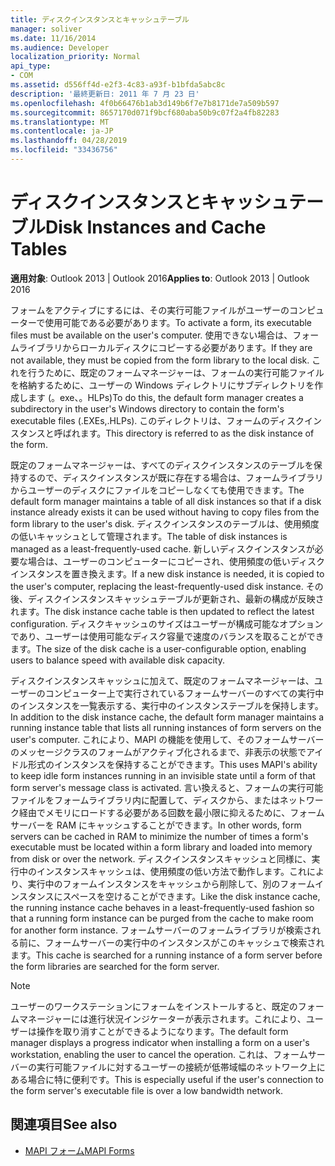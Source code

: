 ```yaml
---
title: ディスクインスタンスとキャッシュテーブル
manager: soliver
ms.date: 11/16/2014
ms.audience: Developer
localization_priority: Normal
api_type:
- COM
ms.assetid: d556ff4d-e2f3-4c83-a93f-b1bfda5abc8c
description: '最終更新日: 2011 年 7 月 23 日'
ms.openlocfilehash: 4f0b66476b1ab3d149b6f7e7b8171de7a509b597
ms.sourcegitcommit: 8657170d071f9bcf680aba50b9c07f2a4fb82283
ms.translationtype: MT
ms.contentlocale: ja-JP
ms.lasthandoff: 04/28/2019
ms.locfileid: "33436756"
---
```

# <a name="disk-instances-and-cache-tables"></a><span data-ttu-id="5d6f5-103">ディスクインスタンスとキャッシュテーブル</span><span class="sxs-lookup"><span data-stu-id="5d6f5-103">Disk Instances and Cache Tables</span></span>

<span data-ttu-id="5d6f5-104">**適用対象**: Outlook 2013 | Outlook 2016</span><span class="sxs-lookup"><span data-stu-id="5d6f5-104">**Applies to**: Outlook 2013 | Outlook 2016</span></span> 
  
<span data-ttu-id="5d6f5-105">フォームをアクティブにするには、その実行可能ファイルがユーザーのコンピューターで使用可能である必要があります。</span><span class="sxs-lookup"><span data-stu-id="5d6f5-105">To activate a form, its executable files must be available on the user's computer.</span></span> <span data-ttu-id="5d6f5-106">使用できない場合は、フォームライブラリからローカルディスクにコピーする必要があります。</span><span class="sxs-lookup"><span data-stu-id="5d6f5-106">If they are not available, they must be copied from the form library to the local disk.</span></span> <span data-ttu-id="5d6f5-107">これを行うために、既定のフォームマネージャーは、フォームの実行可能ファイルを格納するために、ユーザーの Windows ディレクトリにサブディレクトリを作成します (。exe、。HLPs)</span><span class="sxs-lookup"><span data-stu-id="5d6f5-107">To do this, the default form manager creates a subdirectory in the user's Windows directory to contain the form's executable files (.EXEs,.HLPs).</span></span> <span data-ttu-id="5d6f5-108">このディレクトリは、フォームのディスクインスタンスと呼ばれます。</span><span class="sxs-lookup"><span data-stu-id="5d6f5-108">This directory is referred to as the disk instance of the form.</span></span>
  
<span data-ttu-id="5d6f5-109">既定のフォームマネージャーは、すべてのディスクインスタンスのテーブルを保持するので、ディスクインスタンスが既に存在する場合は、フォームライブラリからユーザーのディスクにファイルをコピーしなくても使用できます。</span><span class="sxs-lookup"><span data-stu-id="5d6f5-109">The default form manager maintains a table of all disk instances so that if a disk instance already exists it can be used without having to copy files from the form library to the user's disk.</span></span> <span data-ttu-id="5d6f5-110">ディスクインスタンスのテーブルは、使用頻度の低いキャッシュとして管理されます。</span><span class="sxs-lookup"><span data-stu-id="5d6f5-110">The table of disk instances is managed as a least-frequently-used cache.</span></span> <span data-ttu-id="5d6f5-111">新しいディスクインスタンスが必要な場合は、ユーザーのコンピューターにコピーされ、使用頻度の低いディスクインスタンスを置き換えます。</span><span class="sxs-lookup"><span data-stu-id="5d6f5-111">If a new disk instance is needed, it is copied to the user's computer, replacing the least-frequently-used disk instance.</span></span> <span data-ttu-id="5d6f5-112">その後、ディスクインスタンスキャッシュテーブルが更新され、最新の構成が反映されます。</span><span class="sxs-lookup"><span data-stu-id="5d6f5-112">The disk instance cache table is then updated to reflect the latest configuration.</span></span> <span data-ttu-id="5d6f5-113">ディスクキャッシュのサイズはユーザーが構成可能なオプションであり、ユーザーは使用可能なディスク容量で速度のバランスを取ることができます。</span><span class="sxs-lookup"><span data-stu-id="5d6f5-113">The size of the disk cache is a user-configurable option, enabling users to balance speed with available disk capacity.</span></span>
  
<span data-ttu-id="5d6f5-114">ディスクインスタンスキャッシュに加えて、既定のフォームマネージャーは、ユーザーのコンピューター上で実行されているフォームサーバーのすべての実行中のインスタンスを一覧表示する、実行中のインスタンステーブルを保持します。</span><span class="sxs-lookup"><span data-stu-id="5d6f5-114">In addition to the disk instance cache, the default form manager maintains a running instance table that lists all running instances of form servers on the user's computer.</span></span> <span data-ttu-id="5d6f5-115">これにより、MAPI の機能を使用して、そのフォームサーバーのメッセージクラスのフォームがアクティブ化されるまで、非表示の状態でアイドル形式のインスタンスを保持することができます。</span><span class="sxs-lookup"><span data-stu-id="5d6f5-115">This uses MAPI's ability to keep idle form instances running in an invisible state until a form of that form server's message class is activated.</span></span> <span data-ttu-id="5d6f5-116">言い換えると、フォームの実行可能ファイルをフォームライブラリ内に配置して、ディスクから、またはネットワーク経由でメモリにロードする必要がある回数を最小限に抑えるために、フォームサーバーを RAM にキャッシュすることができます。</span><span class="sxs-lookup"><span data-stu-id="5d6f5-116">In other words, form servers can be cached in RAM to minimize the number of times a form's executable must be located within a form library and loaded into memory from disk or over the network.</span></span> <span data-ttu-id="5d6f5-117">ディスクインスタンスキャッシュと同様に、実行中のインスタンスキャッシュは、使用頻度の低い方法で動作します。これにより、実行中のフォームインスタンスをキャッシュから削除して、別のフォームインスタンスにスペースを空けることができます。</span><span class="sxs-lookup"><span data-stu-id="5d6f5-117">Like the disk instance cache, the running instance cache behaves in a least-frequently-used fashion so that a running form instance can be purged from the cache to make room for another form instance.</span></span> <span data-ttu-id="5d6f5-118">フォームサーバーのフォームライブラリが検索される前に、フォームサーバーの実行中のインスタンスがこのキャッシュで検索されます。</span><span class="sxs-lookup"><span data-stu-id="5d6f5-118">This cache is searched for a running instance of a form server before the form libraries are searched for the form server.</span></span>
  
> [!NOTE]
> <span data-ttu-id="5d6f5-119">ユーザーのワークステーションにフォームをインストールすると、既定のフォームマネージャーには進行状況インジケーターが表示されます。これにより、ユーザーは操作を取り消すことができるようになります。</span><span class="sxs-lookup"><span data-stu-id="5d6f5-119">The default form manager displays a progress indicator when installing a form on a user's workstation, enabling the user to cancel the operation.</span></span> <span data-ttu-id="5d6f5-120">これは、フォームサーバーの実行可能ファイルに対するユーザーの接続が低帯域幅のネットワーク上にある場合に特に便利です。</span><span class="sxs-lookup"><span data-stu-id="5d6f5-120">This is especially useful if the user's connection to the form server's executable file is over a low bandwidth network.</span></span> 
  
## <a name="see-also"></a><span data-ttu-id="5d6f5-121">関連項目</span><span class="sxs-lookup"><span data-stu-id="5d6f5-121">See also</span></span>

- [<span data-ttu-id="5d6f5-122">MAPI フォーム</span><span class="sxs-lookup"><span data-stu-id="5d6f5-122">MAPI Forms</span></span>](mapi-forms.md)

